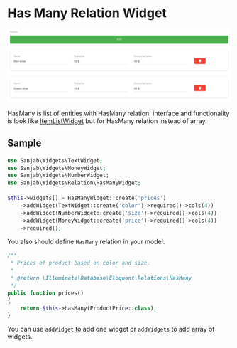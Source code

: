 # Has Many Relation Widget
![HasMany Widget](../images/screenshots/widgets/item-list.jpg)

HasMany is list of entities with HasMany relation. interface and functionality is look like [ItemListWidget](./item-list.md) but for HasMany relation instead of array.

## Sample
```php
use Sanjab\Widgets\TextWidget;
use Sanjab\Widgets\MoneyWidget;
use Sanjab\Widgets\NumberWidget;
use Sanjab\Widgets\Relation\HasManyWidget;

$this->widgets[] = HasManyWidget::create('prices')
    ->addWidget(TextWidget::create('color')->required()->cols(4))
    ->addWidget(NumberWidget::create('size')->required()->cols(4))
    ->addWidget(MoneyWidget::create('price')->required()->cols(4))
    ->required();
```

You also should define `HasMany` relation in your model.
```php
/**
 * Prices of product based on color and size.
 *
 * @return \Illuminate\Database\Eloquent\Relations\HasMany
 */
public function prices()
{
    return $this->hasMany(ProductPrice::class);
}
```

You can use `addWidget` to add one widget or `addWidgets` to add array of widgets.

